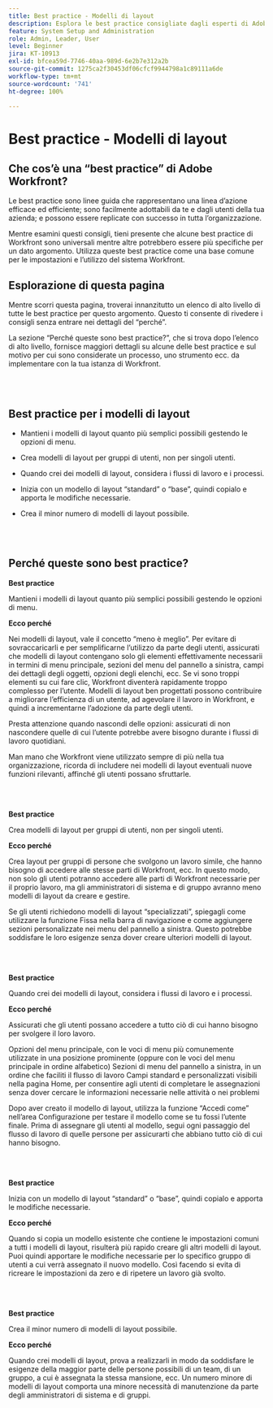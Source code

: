 ```yaml
---
title: Best practice - Modelli di layout
description: Esplora le best practice consigliate dagli esperti di Adobe Workfront in merito alla configurazione, alla gestione e all’utilizzo dei modelli di layout di Workfront.
feature: System Setup and Administration
role: Admin, Leader, User
level: Beginner
jira: KT-10913
exl-id: bfcea59d-7746-40aa-989d-6e2b7e312a2b
source-git-commit: 1275ca2f30453df06cfcf9944798a1c89111a6de
workflow-type: tm+mt
source-wordcount: '741'
ht-degree: 100%

---
```


# Best practice - Modelli di layout

## Che cos’è una “best practice” di Adobe Workfront?

Le best practice sono linee guida che rappresentano una linea d’azione efficace ed efficiente; sono facilmente adottabili da te e dagli utenti della tua azienda; e possono essere replicate con successo in tutta l’organizzazione.

Mentre esamini questi consigli, tieni presente che alcune best practice di Workfront sono universali mentre altre potrebbero essere più specifiche per un dato argomento. Utilizza queste best practice come una base comune per le impostazioni e l’utilizzo del sistema Workfront.

## Esplorazione di questa pagina

Mentre scorri questa pagina, troverai innanzitutto un elenco di alto livello di tutte le best practice per questo argomento. Questo ti consente di rivedere i consigli senza entrare nei dettagli del “perché”.

La sezione “Perché queste sono best practice?”, che si trova dopo l’elenco di alto livello, fornisce maggiori dettagli su alcune delle best practice e sul motivo per cui sono considerate un processo, uno strumento ecc. da implementare con la tua istanza di Workfront.

</br>
</br>

## Best practice per i modelli di layout

* Mantieni i modelli di layout quanto più semplici possibili gestendo le opzioni di menu.

* Crea modelli di layout per gruppi di utenti, non per singoli utenti.

* Quando crei dei modelli di layout, considera i flussi di lavoro e i processi.

* Inizia con un modello di layout “standard” o “base”, quindi copialo e apporta le modifiche necessarie.

* Crea il minor numero di modelli di layout possibile.

</br>
</br>

## Perché queste sono best practice?

**Best practice**

Mantieni i modelli di layout quanto più semplici possibili gestendo le opzioni di menu.

**Ecco perché**

Nei modelli di layout, vale il concetto “meno è meglio”. Per evitare di sovraccaricarli e per semplificarne l’utilizzo da parte degli utenti, assicurati che modelli di layout contengano solo gli elementi effettivamente necessarii in termini di menu principale, sezioni del menu del pannello a sinistra, campi dei dettagli degli oggetti, opzioni degli elenchi, ecc. Se vi sono troppi elementi su cui fare clic, Workfront diventerà rapidamente troppo complesso per l’utente. Modelli di layout ben progettati possono contribuire a migliorare l’efficienza di un utente, ad agevolare il lavoro in Workfront, e quindi a incrementarne l’adozione da parte degli utenti.

Presta attenzione quando nascondi delle opzioni: assicurati di non nascondere quelle di cui l’utente potrebbe avere bisogno durante i flussi di lavoro quotidiani.

Man mano che Workfront viene utilizzato sempre di più nella tua organizzazione, ricorda di includere nei modelli di layout eventuali nuove funzioni rilevanti, affinché gli utenti possano sfruttarle.

</br>
</br>

**Best practice**

Crea modelli di layout per gruppi di utenti, non per singoli utenti.

**Ecco perché**

Crea layout per gruppi di persone che svolgono un lavoro simile, che hanno bisogno di accedere alle stesse parti di Workfront, ecc. In questo modo, non solo gli utenti potranno accedere alle parti di Workfront necessarie per il proprio lavoro, ma gli amministratori di sistema e di gruppo avranno meno modelli di layout da creare e gestire.

Se gli utenti richiedono modelli di layout “specializzati”, spiegagli come utilizzare la funzione Fissa nella barra di navigazione e come aggiungere sezioni personalizzate nei menu del pannello a sinistra. Questo potrebbe soddisfare le loro esigenze senza dover creare ulteriori modelli di layout.

</br>
</br>

**Best practice**

Quando crei dei modelli di layout, considera i flussi di lavoro e i processi.

**Ecco perché**

Assicurati che gli utenti possano accedere a tutto ciò di cui hanno bisogno per svolgere il loro lavoro.

Opzioni del menu principale, con le voci di menu più comunemente utilizzate in una posizione prominente (oppure con le voci del menu principale in ordine alfabetico)
Sezioni di menu del pannello a sinistra, in un ordine che faciliti il flusso di lavoro
Campi standard e personalizzati visibili nella pagina Home, per consentire agli utenti di completare le assegnazioni senza dover cercare le informazioni necessarie nelle attività o nei problemi

Dopo aver creato il modello di layout, utilizza la funzione “Accedi come” nell’area Configurazione per testare il modello come se tu fossi l’utente finale. Prima di assegnare gli utenti al modello, segui ogni passaggio del flusso di lavoro di quelle persone per assicurarti che abbiano tutto ciò di cui hanno bisogno.

</br>
</br>

**Best practice**

Inizia con un modello di layout “standard” o “base”, quindi copialo e apporta le modifiche necessarie.

**Ecco perché**

Quando si copia un modello esistente che contiene le impostazioni comuni a tutti i modelli di layout, risulterà più rapido creare gli altri modelli di layout. Puoi quindi apportare le modifiche necessarie per lo specifico gruppo di utenti a cui verrà assegnato il nuovo modello. Così facendo si evita di ricreare le impostazioni da zero e di ripetere un lavoro già svolto.

</br>
</br>


**Best practice**

Crea il minor numero di modelli di layout possibile.

**Ecco perché**

Quando crei modelli di layout, prova a realizzarli in modo da soddisfare le esigenze della maggior parte delle persone possibili di un team, di un gruppo, a cui è assegnata la stessa mansione, ecc. Un numero minore di modelli di layout comporta una minore necessità di manutenzione da parte degli amministratori di sistema e di gruppi.

